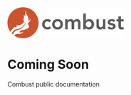 <img src="assets/images/combustlogo.png" alt="MLeap Logo" height="70" />

# Coming Soon

Combust public documentation
